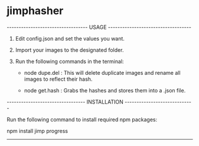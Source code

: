 # jimphasher

---------------------------------- USAGE -----------------------------------

1. Edit config.json and set the values you want.

2. Import your images to the designated folder.

3. Run the following commands in the terminal:

   - node dupe.del : This will delete duplicate images and rename all images to reflect their hash.

   - node get.hash : Grabs the hashes and stores them into a .json file.

--------------------------------- INSTALLATION -----------------------------

Run the following command to install required npm packages:

npm install jimp progress

-----------------------------------------------------------------------------  
